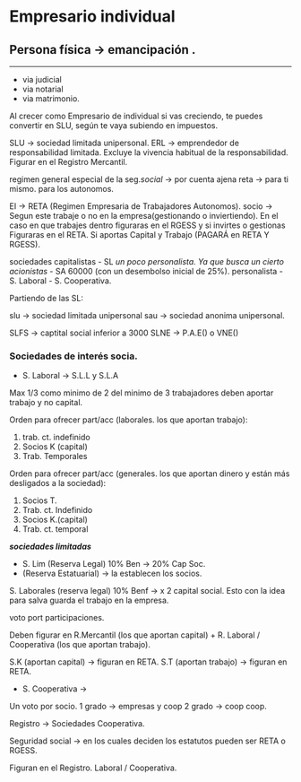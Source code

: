 # Empresario individual

## Persona física → emancipación .
---
-	via judicial
-	via notarial
-	via matrimonio.

Al crecer como Empresario de individual si vas creciendo, te puedes convertir en SLU, según te vaya subiendo en impuestos.

SLU → sociedad limitada unipersonal.
ERL → emprendedor de responsabilidad limitada. Excluye la vivencia habitual de la responsabilidad. Figurar en el Registro Mercantil. 


 regimen general especial de la seg._social_ → por cuenta ajena
 reta →  para ti mismo. para los autonomos.


EI → RETA (Regimen Empresaria de Trabajadores Autonomos).
socio → Segun este trabaje o no en la empresa(gestionando o inviertiendo). En el caso en que trabajes dentro figuraras en el RGESS y si invirtes o gestionas Figuraras en el RETA.
Si aportas Capital y Trabajo (PAGARÁ en RETA Y RGESS).

sociedades capitalistas 
	- SL *un poco personalista. Ya que busca un cierto acionistas*
	- SA 60000 (con un desembolso inicial de 25%).
personalista 
	- S. Laboral
	- S. Cooperativa.

Partiendo de las SL:

slu → sociedad limitada unipersonal
sau → sociedad anonima unipersonal.

SLFS →  captital social inferior a 3000
SLNE → P.A.E() o VNE()

### Sociedades de interés socia.

- S. Laboral → S.L.L y S.L.A

Max 1/3  como minimo de 2 del minimo de 3 trabajadores deben aportar trabajo y no capital.

Orden para ofrecer part/acc (laborales. los que aportan trabajo):
1. trab. ct. indefinido
2. Socios K (capital)
3. Trab. Temporales

Orden para ofrecer part/acc (generales. los que aportan dinero y están más desligados a la sociedad):
1. Socios T.
2. Trab. ct. Indefinido
3. Socios K.(capital)
4. Trab. ct. temporal


***sociedades limitadas***
 + S. Lim (Reserva Legal) 10% Ben → 20% Cap Soc.
 + (Reserva Estatuarial) → la establecen los socios.

S. Laborales (reserva legal) 10% Benf → x 2 capital social. Esto con la idea para salva guarda el trabajo en la empresa.

voto port participaciones.

Deben figurar en R.Mercantil (los que aportan capital) + R. Laboral / Cooperativa (los que aportan trabajo).

S.K (aportan capital) → figuran en RETA.
S.T (aportan trabajo) → figuran en RETA.

- S. Cooperativa → 

Un voto por socio.
1 grado → empresas y coop
2 grado -> coop coop.

Registro → Sociedades Cooperativa.

Seguridad social → en los cuales deciden los estatutos pueden ser RETA o RGESS.
 
Figuran en el Registro. Laboral / Cooperativa.




